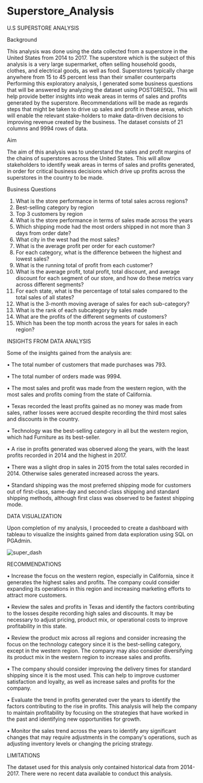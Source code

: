 # Superstore_Analysis
U.S SUPERSTORE ANALYSIS

Background

This analysis was done using the data collected from a superstore in the United States from 2014 to 2017. The superstore which is the subject of this analysis is a very large supermarket, often selling household goods, clothes, and electrical goods, as well as food. Superstores typically charge anywhere from 15 to 45 percent less than their smaller counterparts Performing this exploratory analysis, I generated some business questions that will be answered by analyzing the dataset using POSTGRESQL. This will help provide better insights into weak areas in terms of sales and profits generated by the superstore. Recommendations will be made as regards steps that might be taken to drive up sales and profit in these areas, which will enable the relevant stake-holders to make data-driven decisions to improving revenue created by the business.
The dataset consists of 21 columns and 9994 rows of data.

Aim

The aim of this analysis was to understand the sales and profit margins of the chains of superstores across the United States. This will allow stakeholders to identify weak areas in terms of sales and profits generated, in order for critical business decisions which  drive up profits across the superstores in the country to be made.

Business Questions
1.	What is the store performance in terms of total sales across regions?
2.	Best-selling category by region
3.	Top 3 customers by region
4.	What is the store performance in terms of sales made across the years
5.	Which shipping mode had the most orders shipped in not more than 3 days from order date?
6.	What city in the west had the most sales?
7.	What is the average profit per order for each customer?
8.	For each category, what is the difference between the highest and lowest sales?
9.	What is the running total of profit from each customer?
10.	What is the average profit, total profit, total discount, and average discount for each segment of our store, and how do these metrics vary across different segments?
11.	For each state, what is the percentage of total sales compared to the total sales of all states?
12.	What is the 3-month moving average of sales for each sub-category?
13.	What is the rank of each subcategory by sales made
14.	What are the profits of the different segments of customers?
15.	Which has been the top month across the years for sales in each region?



INSIGHTS FROM DATA ANALYSIS

Some of the insights gained from the analysis are:

•	The total number of customers that made purchases was 793.

•	The total number of orders made was 9994.

•	The most sales and profit was made from the western region, with the most sales and profits coming from the state of California.

•	Texas recorded the least profits gained as no money was made from sales, rather losses were accrued despite recording the third most sales and discounts in the country.

•	Technology was the best-selling category in all but the western region, which had Furniture as its best-seller.

•	A rise in profits generated was observed along the years, with the least profits recorded in 2014 and the highest in 2017.

•	There was a slight drop in sales in 2015 from the total sales recorded in 2014. Otherwise sales generated increased across the years.

•	Standard shipping was the most preferred shipping mode for customers out of first-class, same-day and second-class shipping and standard shipping methods, although first class was observed to be fastest shipping mode.


DATA VISUALIZATION

Upon completion of my analysis, I proceeded to create a dashboard with tableau to visualize the insights gained from data exploration using SQL on PGAdmin.



![super_dash](https://user-images.githubusercontent.com/116027848/232347126-f5f9bc50-f5a7-47a0-b108-8d3523113112.jpeg)

RECOMMENDATIONS

•	Increase the focus on the western region, especially in California, since it generates the highest sales and profits. The company could consider expanding its operations in this region and increasing marketing efforts to attract more customers.

•	Review the sales and profits in Texas and identify the factors contributing to the losses despite recording high sales and discounts. It may be necessary to adjust pricing, product mix, or operational costs to improve profitability in this state.

•	Review the product mix across all regions and consider increasing the focus on the technology category since it is the best-selling category, except in the western region. The company may also consider diversifying its product mix in the western region to increase sales and profits.

•	The company should consider improving the delivery times for standard shipping since it is the most used. This can help to improve customer satisfaction and loyalty, as well as increase sales and profits for the company.

•	Evaluate the trend in profits generated over the years to identify the factors contributing to the rise in profits. This analysis will help the company to maintain profitability by focusing on the strategies that have worked in the past and identifying new opportunities for growth.

•	Monitor the sales trend across the years to identify any significant changes that may require adjustments in the company's operations, such as adjusting inventory levels or changing the pricing strategy.


LIMITATIONS

The dataset used for this analysis only contained historical data from 2014-2017. There were no recent data available to conduct this analysis.


